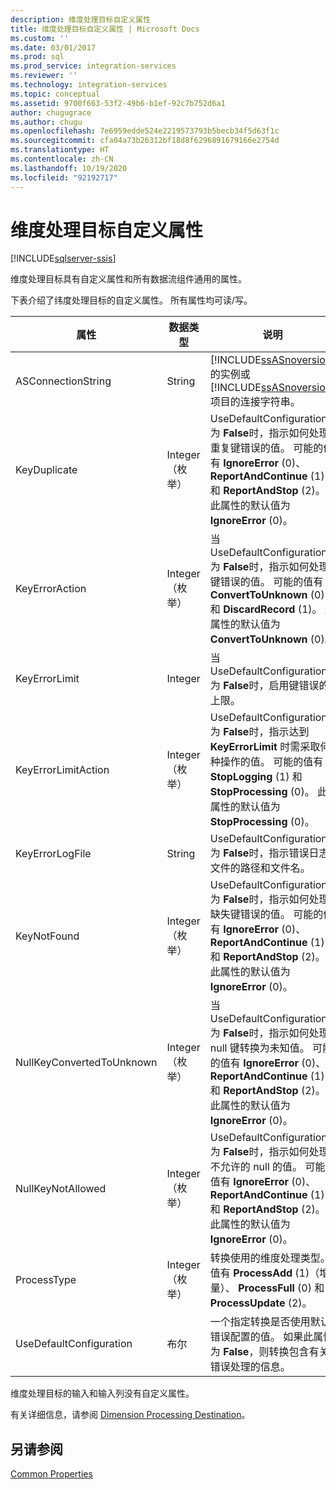 ```yaml
---
description: 维度处理目标自定义属性
title: 维度处理目标自定义属性 | Microsoft Docs
ms.custom: ''
ms.date: 03/01/2017
ms.prod: sql
ms.prod_service: integration-services
ms.reviewer: ''
ms.technology: integration-services
ms.topic: conceptual
ms.assetid: 9700f663-53f2-49b6-b1ef-92c7b752d6a1
author: chugugrace
ms.author: chugu
ms.openlocfilehash: 7e6959edde524e2219573793b5becb34f5d63f1c
ms.sourcegitcommit: cfa04a73b26312bf18d8f6296891679166e2754d
ms.translationtype: HT
ms.contentlocale: zh-CN
ms.lasthandoff: 10/19/2020
ms.locfileid: "92192717"
---
```

# <a name="dimension-processing-destination-custom-properies"></a>维度处理目标自定义属性

[!INCLUDE[sqlserver-ssis](../../includes/applies-to-version/sqlserver-ssis.md)]


  维度处理目标具有自定义属性和所有数据流组件通用的属性。  
  
 下表介绍了纬度处理目标的自定义属性。 所有属性均可读/写。  
  
|属性|数据类型|说明|  
|--------------|---------------|-----------------|  
|ASConnectionString|String|[!INCLUDE[ssASnoversion](../../includes/ssasnoversion-md.md)] 的实例或 [!INCLUDE[ssASnoversion](../../includes/ssasnoversion-md.md)] 项目的连接字符串。|  
|KeyDuplicate|Integer（枚举）|UseDefaultConfiguration 为 **False**时，指示如何处理重复键错误的值。 可能的值有 **IgnoreError** (0)、 **ReportAndContinue** (1) 和 **ReportAndStop** (2)。 此属性的默认值为 **IgnoreError** (0)。|  
|KeyErrorAction|Integer（枚举）|当 UseDefaultConfiguration 为 **False**时，指示如何处理键错误的值。 可能的值有 **ConvertToUnknown** (0) 和 **DiscardRecord** (1)。 此属性的默认值为 **ConvertToUnknown** (0)。|  
|KeyErrorLimit|Integer|当 UseDefaultConfiguration 为 **False**时，启用键错误的上限。|  
|KeyErrorLimitAction|Integer（枚举）|UseDefaultConfiguration 为 **False**时，指示达到 **KeyErrorLimit** 时需采取何种操作的值。 可能的值有 **StopLogging** (1) 和 **StopProcessing** (0)。 此属性的默认值为 **StopProcessing** (0)。|  
|KeyErrorLogFile|String|UseDefaultConfiguration 为 **False**时，指示错误日志文件的路径和文件名。|  
|KeyNotFound|Integer（枚举）|UseDefaultConfiguration 为 **False**时，指示如何处理缺失键错误的值。 可能的值有 **IgnoreError** (0)、 **ReportAndContinue** (1) 和 **ReportAndStop** (2)。 此属性的默认值为 **IgnoreError** (0)。|  
|NullKeyConvertedToUnknown|Integer（枚举）|当 UseDefaultConfiguration 为 **False**时，指示如何处理 null 键转换为未知值。 可能的值有 **IgnoreError** (0)、 **ReportAndContinue** (1) 和 **ReportAndStop** (2)。 此属性的默认值为 **IgnoreError** (0)。|  
|NullKeyNotAllowed|Integer（枚举）|UseDefaultConfiguration 为 **False**时，指示如何处理不允许的 null 的值。 可能的值有 **IgnoreError** (0)、 **ReportAndContinue** (1) 和 **ReportAndStop** (2)。 此属性的默认值为 **IgnoreError** (0)。|  
|ProcessType|Integer（枚举）|转换使用的维度处理类型。 值有 **ProcessAdd** (1)（增量）、 **ProcessFull** (0) 和 **ProcessUpdate** (2)。|  
|UseDefaultConfiguration|布尔|一个指定转换是否使用默认错误配置的值。 如果此属性为 **False**，则转换包含有关错误处理的信息。|  
  
 维度处理目标的输入和输入列没有自定义属性。  
  
 有关详细信息，请参阅 [Dimension Processing Destination](../../integration-services/data-flow/dimension-processing-destination.md)。  
  
## <a name="see-also"></a>另请参阅  
 [Common Properties](./set-the-properties-of-a-data-flow-component.md)  
  
